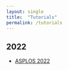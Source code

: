 ```yaml
---
layout: single
title:  "Tutorials"
permalink: /tutorials
---
```


## 2022
- [ASPLOS 2022](/tutorials/asplos-2022)
